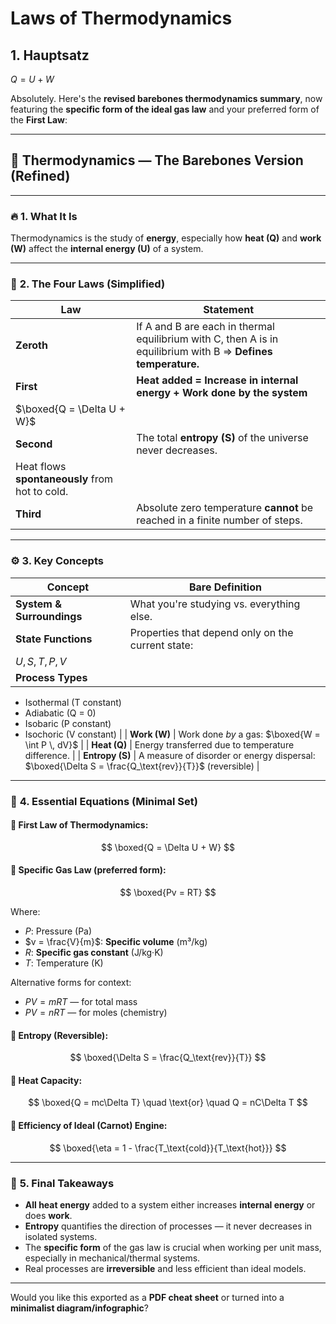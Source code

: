 # Laws of Thermodynamics

## 1. Hauptsatz
$Q = U+W$ 

Absolutely. Here's the **revised barebones thermodynamics summary**, now featuring the **specific form of the ideal gas law** and your preferred form of the **First Law**:

---

## 🧊 **Thermodynamics — The Barebones Version (Refined)**

---

### 🔥 **1. What It Is**

Thermodynamics is the study of **energy**, especially how **heat (Q)** and **work (W)** affect the **internal energy (U)** of a system.

---

### 📜 **2. The Four Laws (Simplified)**

| Law                                            | Statement                                                                                                     |
| ---------------------------------------------- | ------------------------------------------------------------------------------------------------------------- |
| **Zeroth**                                     | If A and B are each in thermal equilibrium with C, then A is in equilibrium with B ⇒ **Defines temperature.** |
| **First**                                      | **Heat added = Increase in internal energy + Work done by the system**                                        |
| $\boxed{Q = \Delta U + W}$                     |                                                                                                               |
| **Second**                                     | The total **entropy (S)** of the universe never decreases.                                                    |
| Heat flows **spontaneously** from hot to cold. |                                                                                                               |
| **Third**                                      | Absolute zero temperature **cannot** be reached in a finite number of steps.                                  |

---

### ⚙️ **3. Key Concepts**

| Concept                   | Bare Definition                                   |
| ------------------------- | ------------------------------------------------- |
| **System & Surroundings** | What you're studying vs. everything else.         |
| **State Functions**       | Properties that depend only on the current state: |
| $U, S, T, P, V$           |                                                   |
| **Process Types**         |                                                   |

* Isothermal (T constant)
* Adiabatic (Q = 0)
* Isobaric (P constant)
* Isochoric (V constant) |
  \| **Work (W)** | Work done *by* a gas:
  $\boxed{W = \int P \, dV}$ |
  \| **Heat (Q)** | Energy transferred due to temperature difference. |
  \| **Entropy (S)** | A measure of disorder or energy dispersal:
  $\boxed{\Delta S = \frac{Q_\text{rev}}{T}}$ (reversible) |

---

### 🧮 **4. Essential Equations (Minimal Set)**

#### 🔹 First Law of Thermodynamics:

$$
\boxed{Q = \Delta U + W}
$$

#### 🔹 Specific Gas Law (preferred form):

$$
\boxed{Pv = RT}
$$

Where:

* $P$: Pressure (Pa)
* $v = \frac{V}{m}$: **Specific volume** (m³/kg)
* $R$: **Specific gas constant** (J/kg·K)
* $T$: Temperature (K)

Alternative forms for context:

* $PV = mRT$ — for total mass
* $PV = nRT$ — for moles (chemistry)

#### 🔹 Entropy (Reversible):

$$
\boxed{\Delta S = \frac{Q_\text{rev}}{T}}
$$

#### 🔹 Heat Capacity:

$$
\boxed{Q = mc\Delta T} \quad \text{or} \quad Q = nC\Delta T
$$

#### 🔹 Efficiency of Ideal (Carnot) Engine:

$$
\boxed{\eta = 1 - \frac{T_\text{cold}}{T_\text{hot}}}
$$

---

### 🧠 **5. Final Takeaways**

* **All heat energy** added to a system either increases **internal energy** or does **work**.
* **Entropy** quantifies the direction of processes — it never decreases in isolated systems.
* The **specific form** of the gas law is crucial when working per unit mass, especially in mechanical/thermal systems.
* Real processes are **irreversible** and less efficient than ideal models.

---

Would you like this exported as a **PDF cheat sheet** or turned into a **minimalist diagram/infographic**?
